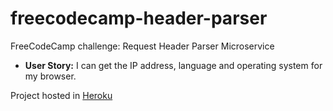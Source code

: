 # freecodecamp-header-parser
FreeCodeCamp challenge: Request Header Parser Microservice

* **User Story:** I can get the IP address, language and operating system for my browser.

Project hosted in [Heroku](https://header-parser-vst.herokuapp.com/)
